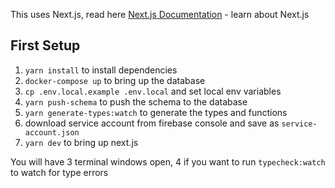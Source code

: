 This uses Next.js, read here [Next.js Documentation](https://nextjs.org/docs) -
learn about Next.js

## First Setup

1. `yarn install` to install dependencies
2. `docker-compose up` to bring up the database
3. `cp .env.local.example .env.local` and set local env variables
4. `yarn push-schema` to push the schema to the database
5. `yarn generate-types:watch` to generate the types and functions
6. download service account from firebase console and save as
   `service-account.json`
7. `yarn dev` to bring up next.js

You will have 3 terminal windows open, 4 if you want to run `typecheck:watch` to
watch for type errors
